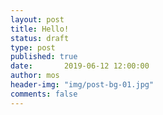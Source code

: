 ```yaml
---
layout: post
title: Hello!
status: draft
type: post
published: true
date:       2019-06-12 12:00:00
author: mos
header-img: "img/post-bg-01.jpg"
comments: false
---
```

